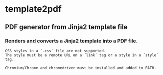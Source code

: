 # template2pdf

## PDF generator from Jinja2 template file

### Renders and converts a Jinja2 template into a PDF file.
    
    CSS styles in a ´.css´ file are not supported.
    The style must be a remote URL on a ´link´ tag or a style in a ´style´ tag.

    Chromium/Chrome and chromedriver must be installed and added to PATH.
